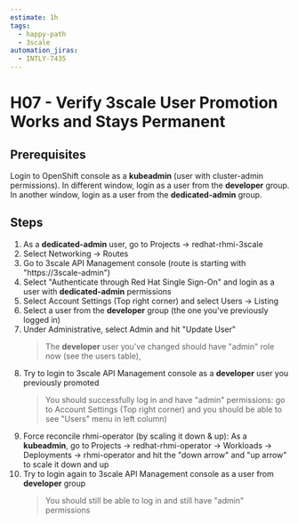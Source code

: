 ```yaml
---
estimate: 1h
tags:
  - happy-path
  - 3scale
automation_jiras:
  - INTLY-7435
---
```


# H07 - Verify 3scale User Promotion Works and Stays Permanent

## Prerequisites

Login to OpenShift console as a **kubeadmin** (user with cluster-admin permissions).
In different window, login as a user from the **developer** group.
In another window, login as a user from the **dedicated-admin** group.

## Steps

1. As a **dedicated-admin** user, go to Projects -> redhat-rhmi-3scale
2. Select Networking -> Routes
3. Go to 3scale API Management console (route is starting with "https://3scale-admin")
4. Select "Authenticate through Red Hat Single Sign-On" and login as a user with **dedicated-admin** permissions
5. Select Account Settings (Top right corner) and select Users -> Listing
6. Select a user from the **developer** group (the one you've previously logged in)
7. Under Administrative, select Admin and hit "Update User"
   > The **developer** user you've changed should have "admin" role now (see the users table),
8. Try to login to 3scale API Management console as a **developer** user you previously promoted
   > You should successfully log in and have "admin" permissions: go to Account Settings (Top right corner) and you should be able to see "Users" menu in left column)
9. Force reconcile rhmi-operator (by scaling it down & up): As a **kubeadmin**, go to Projects -> redhat-rhmi-operator -> Workloads -> Deployments -> rhmi-operator and hit the "down arrow" and "up arrow" to scale it down and up
10. Try to login again to 3scale API Management console as a user from **developer** group
    > You should still be able to log in and still have "admin" permissions
